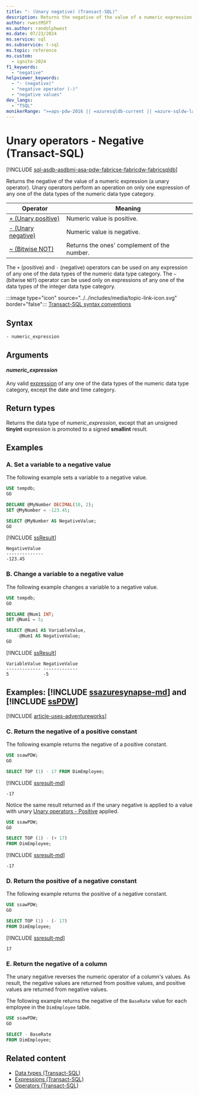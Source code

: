 ```yaml
---
title: "- (Unary negative) (Transact-SQL)"
description: Returns the negative of the value of a numeric expression (a unary operator).
author: rwestMSFT
ms.author: randolphwest
ms.date: 07/23/2024
ms.service: sql
ms.subservice: t-sql
ms.topic: reference
ms.custom:
  - ignite-2024
f1_keywords:
  - "negative"
helpviewer_keywords:
  - "- (negative)"
  - "negative operator (-)"
  - "negative values"
dev_langs:
  - "TSQL"
monikerRange: ">=aps-pdw-2016 || =azuresqldb-current || =azure-sqldw-latest || >=sql-server-2016 || >=sql-server-linux-2017 || =azuresqldb-mi-current || =fabric"
---
```

# Unary operators - Negative (Transact-SQL)

[!INCLUDE [sql-asdb-asdbmi-asa-pdw-fabricse-fabricdw-fabricsqldb](../../includes/applies-to-version/sql-asdb-asdbmi-asa-pdw-fabricse-fabricdw-fabricsqldb.md)]

Returns the negative of the value of a numeric expression (a unary operator). Unary operators perform an operation on only one expression of any one of the data types of the numeric data type category.

| Operator | Meaning |
| --- | --- |
| [+ (Unary positive)](unary-operators-positive.md) | Numeric value is positive. |
| [- (Unary negative)](unary-operators-negative.md) | Numeric value is negative. |
| [~ (Bitwise NOT)](bitwise-not-transact-sql.md) | Returns the ones' complement of the number. |

The `+` (positive) and `-` (negative) operators can be used on any expression of any one of the data types of the numeric data type category. The `~` (bitwise `NOT`) operator can be used only on expressions of any one of the data types of the integer data type category.

:::image type="icon" source="../../includes/media/topic-link-icon.svg" border="false"::: [Transact-SQL syntax conventions](../../t-sql/language-elements/transact-sql-syntax-conventions-transact-sql.md)

## Syntax

```syntaxsql
- numeric_expression
```

## Arguments

#### *numeric_expression*

Any valid [expression](expressions-transact-sql.md) of any one of the data types of the numeric data type category, except the date and time category.

## Return types

Returns the data type of *numeric_expression*, except that an unsigned **tinyint** expression is promoted to a signed **smallint** result.

## Examples

### A. Set a variable to a negative value

The following example sets a variable to a negative value.

```sql
USE tempdb;
GO

DECLARE @MyNumber DECIMAL(10, 2);
SET @MyNumber = -123.45;

SELECT @MyNumber AS NegativeValue;
GO
```

[!INCLUDE [ssResult](../../includes/ssresult-md.md)]

```output
NegativeValue
--------------
-123.45
```

### B. Change a variable to a negative value

The following example changes a variable to a negative value.

```sql
USE tempdb;
GO

DECLARE @Num1 INT;
SET @Num1 = 5;

SELECT @Num1 AS VariableValue,
    -@Num1 AS NegativeValue;
GO
```

[!INCLUDE [ssResult](../../includes/ssresult-md.md)]

```output
VariableValue NegativeValue
------------- -------------
5             -5
```

## Examples: [!INCLUDE [ssazuresynapse-md](../../includes/ssazuresynapse-md.md)] and [!INCLUDE [ssPDW](../../includes/sspdw-md.md)]

[!INCLUDE [article-uses-adventureworks](../../includes/article-uses-adventureworks.md)]

### C. Return the negative of a positive constant

The following example returns the negative of a positive constant.

```sql
USE ssawPDW;
GO

SELECT TOP (1) - 17 FROM DimEmployee;
```

[!INCLUDE [ssresult-md](../../includes/ssresult-md.md)]

```output
-17
```

  Notice the same result returned as if the unary negative is applied to a value with unary [Unary operators - Positive](unary-operators-positive.md) applied.

```sql
USE ssawPDW;
GO

SELECT TOP (1) - (+ 17)
FROM DimEmployee;
```

[!INCLUDE [ssresult-md](../../includes/ssresult-md.md)]

```output
-17
```

### D. Return the positive of a negative constant

The following example returns the positive of a negative constant.

```sql
USE ssawPDW;
GO

SELECT TOP (1) - (- 17)
FROM DimEmployee;
```

[!INCLUDE [ssresult-md](../../includes/ssresult-md.md)]

```output
17
```

### E. Return the negative of a column

The unary negative reverses the numeric operator of a column's values. As result, the negative values are returned from positive values, and positive values are returned from negative values.

The following example returns the negative of the `BaseRate` value for each employee in the `DimEmployee` table.

```sql
USE ssawPDW;
GO

SELECT - BaseRate
FROM DimEmployee;
```

## Related content

- [Data types (Transact-SQL)](../data-types/data-types-transact-sql.md)
- [Expressions (Transact-SQL)](expressions-transact-sql.md)
- [Operators (Transact-SQL)](operators-transact-sql.md)
